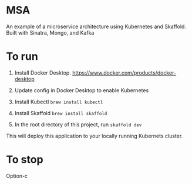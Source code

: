 # MSA
An example of a microservice architecture using Kubernetes and Skaffold. Built with Sinatra, Mongo, and Kafka

# To run

1. Install Docker Desktop.
https://www.docker.com/products/docker-desktop

2. Update config in Docker Desktop to enable Kubernetes

3. Install Kubectl
`brew install kubectl`

4. Install Skaffold
`brew install skaffold`

5. In the root directory of this project, run `skaffold dev`

This will deploy this application to your locally running Kubernets cluster.

# To stop
Option-c
